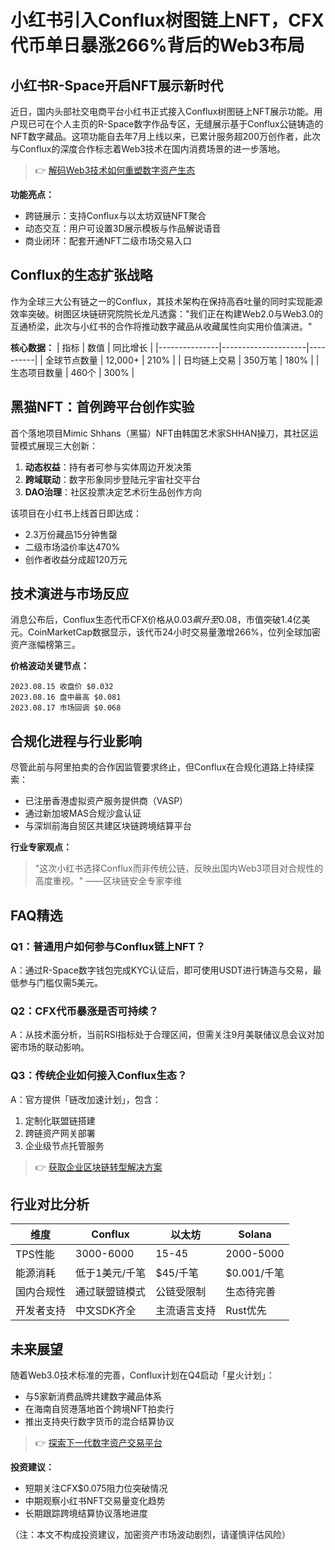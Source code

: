 # 小红书引入Conflux树图链上NFT，CFX代币单日暴涨266%背后的Web3布局

## 小红书R-Space开启NFT展示新时代

近日，国内头部社交电商平台小红书正式接入Conflux树图链上NFT展示功能。用户现已可在个人主页的R-Space数字作品专区，无缝展示基于Conflux公链铸造的NFT数字藏品。这项功能自去年7月上线以来，已累计服务超200万创作者，此次与Conflux的深度合作标志着Web3技术在国内消费场景的进一步落地。

> 👉 [解码Web3技术如何重塑数字资产生态](https://bit.ly/okx_welcome)

**功能亮点：**
- 跨链展示：支持Conflux与以太坊双链NFT聚合
- 动态交互：用户可设置3D展示模板与作品解说语音
- 商业闭环：配套开通NFT二级市场交易入口

## Conflux的生态扩张战略

作为全球三大公有链之一的Conflux，其技术架构在保持高吞吐量的同时实现能源效率突破。树图区块链研究院院长龙凡透露："我们正在构建Web2.0与Web3.0的互通桥梁，此次与小红书的合作将推动数字藏品从收藏属性向实用价值演进。"

**核心数据：**
| 指标          | 数值                | 同比增长 |
|---------------|---------------------|----------|
| 全球节点数量  | 12,000+             | 210%     |
| 日均链上交易  | 350万笔             | 180%     |
| 生态项目数量  | 460个               | 300%     |

## 黑猫NFT：首例跨平台创作实验

首个落地项目Mimic Shhans（黑猫）NFT由韩国艺术家SHHAN操刀，其社区运营模式展现三大创新：
1. **动态权益**：持有者可参与实体周边开发决策
2. **跨域联动**：数字形象同步登陆元宇宙社交平台
3. **DAO治理**：社区投票决定艺术衍生品创作方向

该项目在小红书上线首日即达成：
- 2.3万份藏品15分钟售罄
- 二级市场溢价率达470%
- 创作者收益分成超120万元

## 技术演进与市场反应

消息公布后，Conflux生态代币CFX价格从$0.03飙升至$0.08，市值突破1.4亿美元。CoinMarketCap数据显示，该代币24小时交易量激增266%，位列全球加密资产涨幅榜第三。

**价格波动关键节点：**
```
2023.08.15 收盘价 $0.032
2023.08.16 盘中最高 $0.081
2023.08.17 市场回调 $0.068
```

## 合规化进程与行业影响

尽管此前与阿里拍卖的合作因监管要求终止，但Conflux在合规化道路上持续探索：
- 已注册香港虚拟资产服务提供商（VASP）
- 通过新加坡MAS合规沙盒认证
- 与深圳前海自贸区共建区块链跨境结算平台

**行业专家观点：**
> "这次小红书选择Conflux而非传统公链，反映出国内Web3项目对合规性的高度重视。" ——区块链安全专家李维

## FAQ精选

### Q1：普通用户如何参与Conflux链上NFT？
A：通过R-Space数字钱包完成KYC认证后，即可使用USDT进行铸造与交易，最低参与门槛仅需5美元。

### Q2：CFX代币暴涨是否可持续？
A：从技术面分析，当前RSI指标处于合理区间，但需关注9月美联储议息会议对加密市场的联动影响。

### Q3：传统企业如何接入Conflux生态？
A：官方提供「链改加速计划」，包含：
1. 定制化联盟链搭建
2. 跨链资产网关部署
3. 企业级节点托管服务

> 👉 [获取企业区块链转型解决方案](https://bit.ly/okx_welcome)

## 行业对比分析

| 维度         | Conflux       | 以太坊       | Solana       |
|--------------|---------------|--------------|--------------|
| TPS性能      | 3000-6000     | 15-45        | 2000-5000    |
| 能源消耗     | 低于1美元/千笔| $45/千笔     | $0.001/千笔  |
| 国内合规性   | 通过联盟链模式| 公链受限制   | 生态待完善   |
| 开发者支持   | 中文SDK齐全   | 主流语言支持 | Rust优先     |

## 未来展望

随着Web3.0技术标准的完善，Conflux计划在Q4启动「星火计划」：
- 与5家新消费品牌共建数字藏品体系
- 在海南自贸港落地首个跨境NFT拍卖行
- 推出支持央行数字货币的混合结算协议

> 👉 [探索下一代数字资产交易平台](https://bit.ly/okx_welcome)

**投资建议：**
- 短期关注CFX$0.075阻力位突破情况
- 中期观察小红书NFT交易量变化趋势
- 长期跟踪跨境结算协议落地进度

（注：本文不构成投资建议，加密资产市场波动剧烈，请谨慎评估风险）